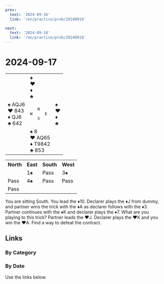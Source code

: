 ```yaml
---
prev:
  text: '2024-09-16'
  link: '/en/practice/prob/20240916'

next:
  text: '2024-09-18'
  link: '/en/practice/prob/20240918'
---
```


# 2024-09-17

<table class="deal">
	<tr>
		<td></td>
		<td>♠ <br>♥ <br>♦ <br>♣ </td>
		<td></td>
	</tr>
	<tr>
		<td>♠ AQJ6<br>♥ 843<br>♦ QJ6<br>♣ 642</td>
		<td><pre>   N<br>W     E<br>   S</pre></td>
		<td>♠ <br>♥ <br>♦ <br>♣ </td>
	</tr>
	<tr>
		<td></td>
		<td>♠ 8<br>♥ AQ65<br>♦ T9842<br>♣ 853</td>
		<td></td>
	</tr>
</table>

<table class="auction">
	<tr>
		<th>North</th>
		<th>East</th>
		<th>South</th>
		<th>West</th>
	</tr>
	<tr>
		<td></td>
		<td>1♠</td>
		<td>Pass</td>
		<td>3♠</td>
	</tr>
	<tr>
		<td>Pass</td>
		<td>4♠</td>
		<td>Pass</td>
		<td>Pass</td>
	</tr>
	<tr>
		<td>Pass</td>
		<td></td>
		<td></td>
		<td></td>
	</tr>
</table>

You are sitting South. You lead the ♦10. Declarer plays the ♦J from dummy, and partner wins the trick with the ♦A as declarer follows with the ♦3. Partner continues with the ♦K and declarer plays the ♦7. What are you playing to this trick? Partner leads the ♥J. Declarer plays the ♥K and you win the ♥A. Find a way to defeat the contract.

## Links

[<Badge type="tip" text="Check Solution"/>](/en/learning/prob/20240917)

### By Category

[<Badge type="tip" text="<--"/>](/en/practice/prob/20240913)
[<Badge type="tip" text="Calendar"/>](/en/practice/calendar/202409)
[<Badge type="tip" text="-->"/>](/en/practice/prob/20240924)

### By Date

Use the links below.
